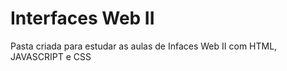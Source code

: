 # Interfaces Web II
 Pasta criada para estudar as aulas de Infaces Web II com HTML, JAVASCRIPT e CSS
